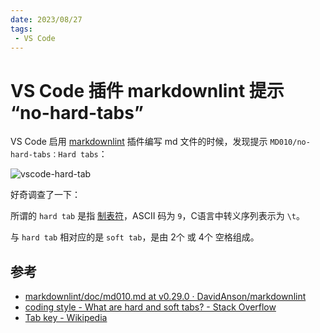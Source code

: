 ```yaml
---
date: 2023/08/27
tags: 
 - VS Code
---
```


# VS Code 插件 markdownlint 提示 “no-hard-tabs”

VS Code 启用 [markdownlint](https://github.com/DavidAnson/markdownlint) 插件编写 md 文件的时候，发现提示 `MD010/no-hard-tabs：Hard tabs`：

![vscode-hard-tab](https://cdn.jsdelivr.net/gh/tangjan/imgBed/notes/2023/08/27/vscode-hard-tab/vscode-hard-tab.png)

好奇调查了一下：

所谓的 `hard tab` 是指 [制表符](https://en.wikipedia.org/wiki/Tab_key#Tab_characters)，ASCII 码为 `9`，C语言中转义序列表示为 <code>&bsol;t</code>。

与 `hard tab` 相对应的是 `soft tab`，是由 2个 或 4个 空格组成。

## 参考

* [markdownlint/doc/md010.md at v0.29.0 · DavidAnson/markdownlint](https://github.com/DavidAnson/markdownlint/blob/v0.29.0/doc/md010.md)
* [coding style - What are hard and soft tabs? - Stack Overflow](https://stackoverflow.com/questions/26350689/what-are-hard-and-soft-tabs)
* [Tab key - Wikipedia](https://en.wikipedia.org/wiki/Tab_key#Tab_characters)
